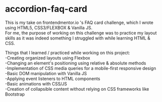 # accordion-faq-card
This is my take on frontendmentor.io 's FAQ card challenge, which I wrote using HTML5, CSS3/FLEXBOX &amp; Vanilla JS. <br>
For me, the purpose of working on this challenge was to practice my layout skills as it was indeed something I struggled with while learning HTML & CSS. 

Things that I learned / practiced while working on this project: <br>
-Creating organized layouts using Flexbox <br>
-Changing an element's positioning using relative & absolute methods <br>
-Implementation of CSS media queries for a mobile-first responsive design <br>
-Basic DOM manipulation with Vanilla JS <br>
-Applying event listeners to HTML components <br>
-Basic animations with CSS/JS <br>
-Creation of collapsible content without relying on CSS frameworks like Bootstrap

